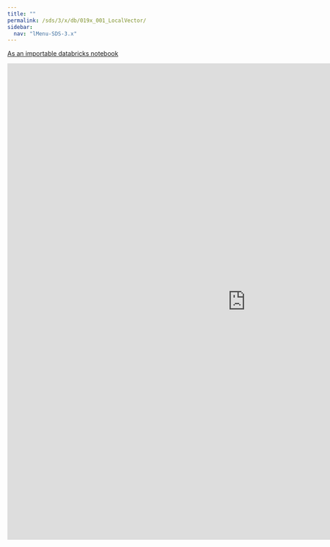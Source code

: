```yaml
---
title: ""
permalink: /sds/3/x/db/019x_001_LocalVector/
sidebar:
  nav: "lMenu-SDS-3.x"
---
```


[As an importable databricks notebook](https://lamastex.github.io/scalable-data-science/sds/3/x/db/019x_001_LocalVector.html)

<iframe src="https://lamastex.github.io/scalable-data-science/sds/3/x/db/019x_001_LocalVector.html" width="1080" height="1080" frameborder="0"></iframe>
